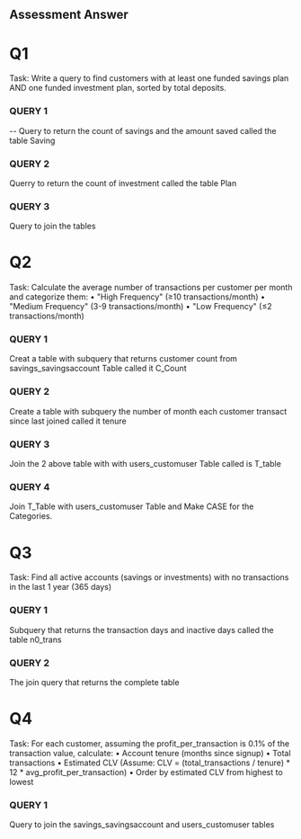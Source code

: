 ## Assessment Answer
# Q1
Task: Write a query to find customers with at least one funded savings plan AND one funded investment plan, sorted by total deposits.
 
### QUERY 1
-- Query to return the count of savings and the amount saved called the table Saving
### QUERY 2
Querry to return the count of investment called the table Plan
### QUERY 3
Query to join the tables 


# Q2
Task: Calculate the average number of transactions per customer per month and categorize them:
•	"High Frequency" (≥10 transactions/month)
•	"Medium Frequency" (3-9 transactions/month)
•	"Low Frequency" (≤2 transactions/month)
### QUERY 1
 Creat a table with subquery that returns customer count from savings_savingsaccount Table called it C_Count
### QUERY 2
Create a table with subquery the number of month each customer transact since last joined called it tenure
### QUERY 3 
Join the 2 above table with with users_customuser Table called is T_table
### QUERY 4 
Join T_Table with users_customuser Table and Make CASE for the Categories.
# Q3
Task: Find all active accounts (savings or investments) with no transactions in the last 1 year (365 days)
### QUERY 1
Subquery that returns the transaction days and inactive days called the table n0_trans
### QUERY 2
The join query that returns the complete table 
# Q4
Task: For each customer, assuming the profit_per_transaction is 0.1% of the transaction value, calculate:
•	Account tenure (months since signup)
•	Total transactions
•	Estimated CLV (Assume: CLV = (total_transactions / tenure) * 12 * avg_profit_per_transaction)
•	Order by estimated CLV from highest to lowest
### QUERY 1
 Query to join the savings_savingsaccount and users_customuser tables




